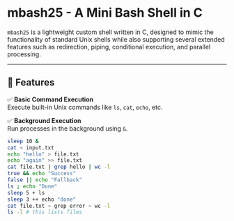 # mbash25 - A Mini Bash Shell in C

`mbash25` is a lightweight custom shell written in C, designed to mimic the functionality of standard Unix shells while also supporting several extended features such as redirection, piping, conditional execution, and parallel processing.

---

## 🔧 Features

✅ **Basic Command Execution**  
Execute built-in Unix commands like `ls`, `cat`, `echo`, etc.

✅ **Background Execution**  
Run processes in the background using `&`.  
```bash
sleep 10 &
cat < input.txt  
echo "hello" > file.txt  
echo "again" >> file.txt
cat file.txt | grep hello | wc -l
true && echo "Success"  
false || echo "Fallback"  
ls ; echo "Done"
sleep 5 + ls  
sleep 3 ++ echo "done"
cat file.txt ~ grep error ~ wc -l
ls -l # this lists files



